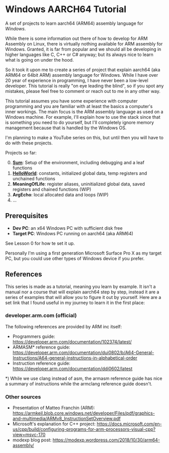 # Windows AARCH64 Tutorial

A set of projects to learn aarch64 (ARM64) assembly language for _Windows_.  

While there is some information out there of how to develop for ARM Assembly on Linux, there is virtually nothing available for ARM assembly for Windows.  Granted, it is far from popular and we should all be developing in higher
languages like C, C++ or C# anyway; but its always nice to learn what is going on under the hood.

So it took it upon me to create a series of project that explain aarch64 (aka ARM64 or 64bit ARM) assembly language for Windows.  While I have over 20 year of experience in programming, I have never been a low-level developer.  This tutorial is really "on eye leading the blind", so if you spot any mistakes, please feel free to comment or reach out to me in any other way.

This tutorial assumes you have some experience with computer programming and you are familiar with at least the basics a computer's inner workings.  The main focus is the ARM assembly language as used on a Windows machine.  For example, I'll explain how to use the stack since that is something you need to do yourself, but I'll completely ignore memory management because that is handled by the Windows OS.

I'm planning to make a YouTube series on this, but until then you will have to do with these projects.

Projects so far:

0. **[Sum](00.%20Sum/)**: Setup of the environment, including debugging and a leaf functions
1. **[HelloWorld](01.%20HelloWorld/)**: constants, initialized global data, temp registers and unchained functions
2. **MeaningOfLife**: register aliases, uninitialized global data, saved registers and chained functions (WIP)
3. **ArgEcho**: local allocated data and loops (WIP)
4. ...

## Prerequisites

* __Dev PC__: an x64 Windows PC with sufficient disk free
* __Target PC__: Windows PC running on aarch64 (aka ARM64)

See Lesson 0 for how te set it up.

Personally I'm using a first generation Microsoft Surface Pro X as my target PC, but you could use other types of Windows device if you prefer.

## References

This series is made as a tutorial, meaning you learn by example.  It isn't a manual nor a course that will explain aarch64 step by step, instead it are a series of examples that will allow you to figure it out by yourself.  Here are a set link that I found useful in my journey to learn it in the first place:

### developer.arm.com (official)

The following references are provided by ARM inc itself:

* Programmers guide: https://developer.arm.com/documentation/102374/latest/
* ARMASM* reference guide: https://developer.arm.com/documentation/dui0802/b/A64-General-Instructions/A64-general-instructions-in-alphabetical-order
* Instruction reference guide: https://developer.arm.com/documentation/ddi0602/latest

*) While we use clang instead of asm, the armasm reference guide has nice a summary of instructions while the armclang reference guide doesn't.

### Other sources

* Presentation of Matteo Franchin (ARM): https://armkeil.blob.core.windows.net/developer/Files/pdf/graphics-and-multimedia/ARMv8_InstructionSetOverview.pdf
* Microsoft's explanation for C++ project: https://docs.microsoft.com/en-us/cpp/build/configuring-programs-for-arm-processors-visual-cpp?view=msvc-170
* modexp blog post: https://modexp.wordpress.com/2018/10/30/arm64-assembly/
